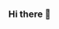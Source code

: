 ### Hi there 👋

<!--
**ri-ms/ri-ms** is a ✨ _special_ ✨ repository because its `README.md` (this file) appears on your GitHub profile.

Here are some ideas to get you started:

- 🔭 I’m currently working on ...
- 🌱 I’m currently learning ...
- 👯 I’m looking to collaborate on ...
- 🤔 I’m looking for help with ...
- 💬 Ask me about ...
- 📫 How to reach me: ...
- 😄 Pronouns: ...
- ⚡ Fun fact: ...
-->

<html>
  <head>
    <style>
      
    </style>
  </head>
  <body>
    <div>
      <h1>Olá</h1>
    </div>
  </body>
</html>

